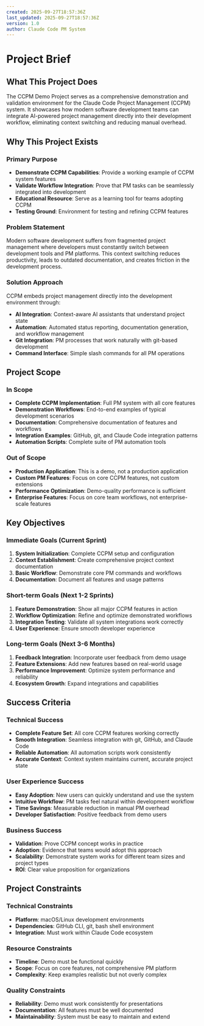 ```yaml
---
created: 2025-09-27T18:57:36Z
last_updated: 2025-09-27T18:57:36Z
version: 1.0
author: Claude Code PM System
---
```


# Project Brief

## What This Project Does
The CCPM Demo Project serves as a comprehensive demonstration and validation environment for the Claude Code Project Management (CCPM) system. It showcases how modern software development teams can integrate AI-powered project management directly into their development workflow, eliminating context switching and reducing manual overhead.

## Why This Project Exists

### Primary Purpose
- **Demonstrate CCPM Capabilities**: Provide a working example of CCPM system features
- **Validate Workflow Integration**: Prove that PM tasks can be seamlessly integrated into development
- **Educational Resource**: Serve as a learning tool for teams adopting CCPM
- **Testing Ground**: Environment for testing and refining CCPM features

### Problem Statement
Modern software development suffers from fragmented project management where developers must constantly switch between development tools and PM platforms. This context switching reduces productivity, leads to outdated documentation, and creates friction in the development process.

### Solution Approach
CCPM embeds project management directly into the development environment through:
- **AI Integration**: Context-aware AI assistants that understand project state
- **Automation**: Automated status reporting, documentation generation, and workflow management
- **Git Integration**: PM processes that work naturally with git-based development
- **Command Interface**: Simple slash commands for all PM operations

## Project Scope

### In Scope
- **Complete CCPM Implementation**: Full PM system with all core features
- **Demonstration Workflows**: End-to-end examples of typical development scenarios
- **Documentation**: Comprehensive documentation of features and workflows
- **Integration Examples**: GitHub, git, and Claude Code integration patterns
- **Automation Scripts**: Complete suite of PM automation tools

### Out of Scope
- **Production Application**: This is a demo, not a production application
- **Custom PM Features**: Focus on core CCPM features, not custom extensions
- **Performance Optimization**: Demo-quality performance is sufficient
- **Enterprise Features**: Focus on core team workflows, not enterprise-scale features

## Key Objectives

### Immediate Goals (Current Sprint)
1. **System Initialization**: Complete CCPM setup and configuration
2. **Context Establishment**: Create comprehensive project context documentation
3. **Basic Workflow**: Demonstrate core PM commands and workflows
4. **Documentation**: Document all features and usage patterns

### Short-term Goals (Next 1-2 Sprints)
1. **Feature Demonstration**: Show all major CCPM features in action
2. **Workflow Optimization**: Refine and optimize demonstrated workflows
3. **Integration Testing**: Validate all system integrations work correctly
4. **User Experience**: Ensure smooth developer experience

### Long-term Goals (Next 3-6 Months)
1. **Feedback Integration**: Incorporate user feedback from demo usage
2. **Feature Extensions**: Add new features based on real-world usage
3. **Performance Improvement**: Optimize system performance and reliability
4. **Ecosystem Growth**: Expand integrations and capabilities

## Success Criteria

### Technical Success
- **Complete Feature Set**: All core CCPM features working correctly
- **Smooth Integration**: Seamless integration with git, GitHub, and Claude Code
- **Reliable Automation**: All automation scripts work consistently
- **Accurate Context**: Context system maintains current, accurate project state

### User Experience Success
- **Easy Adoption**: New users can quickly understand and use the system
- **Intuitive Workflow**: PM tasks feel natural within development workflow
- **Time Savings**: Measurable reduction in manual PM overhead
- **Developer Satisfaction**: Positive feedback from demo users

### Business Success
- **Validation**: Prove CCPM concept works in practice
- **Adoption**: Evidence that teams would adopt this approach
- **Scalability**: Demonstrate system works for different team sizes and project types
- **ROI**: Clear value proposition for organizations

## Project Constraints

### Technical Constraints
- **Platform**: macOS/Linux development environments
- **Dependencies**: GitHub CLI, git, bash shell environment
- **Integration**: Must work within Claude Code ecosystem

### Resource Constraints
- **Timeline**: Demo must be functional quickly
- **Scope**: Focus on core features, not comprehensive PM platform
- **Complexity**: Keep examples realistic but not overly complex

### Quality Constraints
- **Reliability**: Demo must work consistently for presentations
- **Documentation**: All features must be well documented
- **Maintainability**: System must be easy to maintain and extend